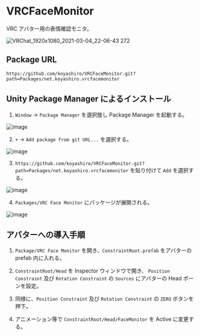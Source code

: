 # VRCFaceMonitor

VRC アバター用の表情確認モニタ。

![VRChat_1920x1080_2021-03-04_22-06-43 272](https://user-images.githubusercontent.com/6698252/109968925-a3846180-7d36-11eb-9781-d875546feac8.png)

## Package URL

`https://github.com/koyashiro/VRCFaceMonitor.git?path=Packages/net.koyashiro.vrcfacemonitor`

## Unity Package Manager によるインストール

1. `Window` -> `Package Manager` を選択肢し Package Manager を起動する。

![image](https://user-images.githubusercontent.com/6698252/126033210-9ec5dd9e-46cd-45a6-830d-eab51171ee68.png)

2. `+` -> `Add package from git URL...` を選択する。

![image](https://user-images.githubusercontent.com/6698252/126033246-b82e6d11-198e-4617-a006-ebf086518892.png)

3. `https://github.com/koyashiro/VRCFaceMonitor.git?path=Packages/net.koyashiro.vrcfacemonitor` を貼り付けて `Add` を選択する。

![image](https://user-images.githubusercontent.com/6698252/126033265-67db425d-b0a8-498f-9910-e72f97eaaa7a.png)


4. `Packages/VRC Face Monitor` にパッケージが展開される。

![image](https://user-images.githubusercontent.com/6698252/126033308-7e0b8195-4d6b-4963-bbc2-9e770b24b440.png)

## アバターへの導入手順

1. `Package/VRC Face Monitor` を開き、`ConstraintRoot.prefab` をアバターの prefab 内に入れる。

2. `ConstraintRoot/Head` を Inspector ウィンドウで開き、 `Position Constraint` 及び `Rotation Constraint` の `Sources` にアバターの Head ボーンを設定。

3. 同様に、`Position Constraint` 及び `Rotation Constraint` の `ZERO` ボタンを押下。

4. アニメーション等で `ConstraintRoot/Head/FaceMonitor` を Active に変更する。
